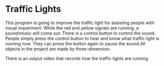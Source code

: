 # Traffic Lights
This program is going to improve the traffic light for assisting people with visual impairment.
While the red and yellow signals are running, a sound/music will come out. There is a control 
button to control the sound. People simply press the control button to hear and know what traffic 
light is running now. They can press the button again to pause the sound.All objects in the project
are made by three-dimension. 

There is an output video that records how the traffic lights are running 